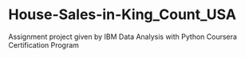 # House-Sales-in-King_Count_USA
Assignment project given by IBM Data Analysis with Python Coursera Certification Program
